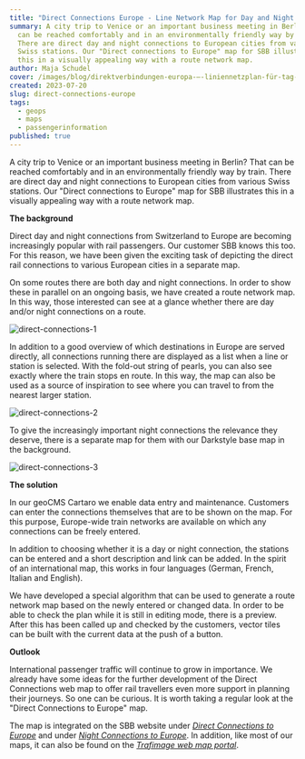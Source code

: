 ```yaml
---
title: "Direct Connections Europe - Line Network Map for Day and Night Connections "
summary: A city trip to Venice or an important business meeting in Berlin? That
  can be reached comfortably and in an environmentally friendly way by train.
  There are direct day and night connections to European cities from various
  Swiss stations. Our "Direct connections to Europe" map for SBB illustrates
  this in a visually appealing way with a route network map.
author: Maja Schudel
cover: /images/blog/direktverbindungen-europa-–-liniennetzplan-für-tag-und-nachtverbindungen/blog_ipv_4.png
created: 2023-07-20
slug: direct-connections-europe
tags:
  - geops
  - maps
  - passengerinformation
published: true
---
```

A city trip to Venice or an important business meeting in Berlin? That can be reached comfortably and in an environmentally friendly way by train. There are direct day and night connections to European cities from various Swiss stations. Our "Direct connections to Europe" map for SBB illustrates this in a visually appealing way with a route network map.



**The background**

Direct day and night connections from Switzerland to Europe are becoming increasingly popular with rail passengers. Our customer SBB knows this too. For this reason, we have been given the exciting task of depicting the direct rail connections to various European cities in a separate map.

On some routes there are both day and night connections. In order to show these in parallel on an ongoing basis, we have created a route network map. In this way, those interested can see at a glance whether there are day and/or night connections on a route.

![direct-connections-1](/images/blog/direktverbindungen-europa-–-liniennetzplan-für-tag-und-nachtverbindungen/blog_ipv_1.png "geOps-direct-connections-1")

In addition to a good overview of which destinations in Europe are served directly, all connections running there are displayed as a list when a line or station is selected. With the fold-out string of pearls, you can also see exactly where the train stops en route. In this way, the map can also be used as a source of inspiration to see where you can travel to from the nearest larger station.

![direct-connections-2](/images/blog/direktverbindungen-europa-–-liniennetzplan-für-tag-und-nachtverbindungen/blog_ipv_2.png "geOps-direct-connections-2")

To give the increasingly important night connections the relevance they deserve, there is a separate map for them with our Darkstyle base map in the background.

![direct-connections-3](/images/blog/direktverbindungen-europa-–-liniennetzplan-für-tag-und-nachtverbindungen/blog_ipv_3.png "geOps-direct-connections-3")



**The solution**

In our geoCMS Cartaro we enable data entry and maintenance. Customers can enter the connections themselves that are to be shown on the map. For this purpose, Europe-wide train networks are available on which any connections can be freely entered.

In addition to choosing whether it is a day or night connection, the stations can be entered and a short description and link can be added. In the spirit of an international map, this works in four languages (German, French, Italian and English).

We have developed a special algorithm that can be used to generate a route network map based on the newly entered or changed data. In order to be able to check the plan while it is still in editing mode, there is a preview. After this has been called up and checked by the customers, vector tiles can be built with the current data at the push of a button.



**Outlook**

International passenger traffic will continue to grow in importance. We already have some ideas for the further development of the Direct Connections web map to offer rail travellers even more support in planning their journeys. So one can be curious. It is worth taking a regular look at the "Direct Connections to Europe" map.

The map is integrated on the SBB website under *[Direct Connections to Europe](https://www.sbb.ch/de/freizeit-ferien/destinationen/staedte-laender-europa.html)* and under *[Night Connections to Europe](https://www.sbb.ch/de/freizeit-ferien/zuege-ausfluege/nachtzug.html)*. In addition, like most of our maps, it can also be found on the *[Trafimage web map portal](https://maps.trafimage.ch/ch.sbb.direktverbindungen?baselayers=ch.sbb.direktverbindungen.base-light,ch.sbb.direktverbindungen.base-dark,ch.sbb.direktverbindungen.base-aerial&lang=de&layers=ch.sbb.direktverbindungen.night,ch.sbb.direktverbindungen.day&x=925472&y=5920000&z=9)*.